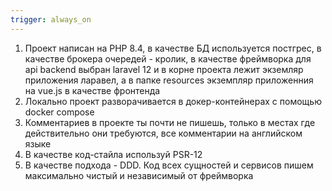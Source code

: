 ```yaml
---
trigger: always_on
---
```


1. Проект написан на PHP 8.4, в качестве БД используется постгрес, в качестве брокера очередей - кролик, в качестве фреймворка для api backend выбран laravel 12 и в корне проекта лежит экземляр приложения ларавел, а в папке resources экземпляр приложенния на vue.js в качестве фронтенда
2. Локально проект разворачивается в докер-контейнерах с помощью docker compose
3. Комментариев в проекте ты почти не пишешь, только в местах где действительно они требуются, все комментарии на английском языке
4. В качестве код-стайла используй PSR-12
5. В качестве подхода - DDD. Код всех сущностей и сервисов пишем максимально чистый и независимый от фреймворка